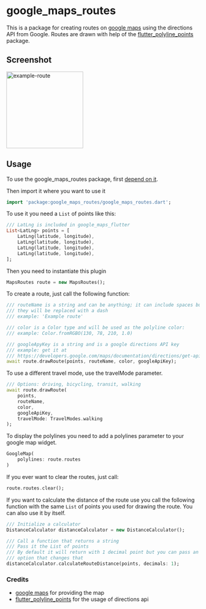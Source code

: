 # google_maps_routes

This is a package for creating routes on [google maps](https://pub.dev/packages/google_maps_flutter) using the directions API from Google.
Routes are drawn with help of the [flutter_polyline_points](https://pub.dev/packages/flutter_polyline_points) package.

## Screenshot
<img src="https://raw.githubusercontent.com/aikenahac/google_maps_routes/master/assets/example-route.jpeg" alt="example-route" width="200"/>

## Usage

To use the google_maps_routes package, first [depend on it](https://flutter.dev/docs/development/packages-and-plugins/using-packages).

Then import it where you want to use it

```dart
import 'package:google_maps_routes/google_maps_routes.dart';
```

To use it you need a `List` of points like this:

```dart
/// LatLng is included in google_maps_flutter
List<LatLng> points = [
    LatLng(latitude, longitude),
    LatLng(latitude, longitude),
    LatLng(latitude, longitude),
    LatLng(latitude, longitude),
];
```

Then you need to instantiate this plugin

```dart
MapsRoutes route = new MapsRoutes();
```

To create a route, just call the following function:

```dart
/// routeName is a string and can be anything; it can include spaces but
/// they will be replaced with a dash
/// example: 'Example route'

/// color is a Color type and will be used as the polyline color:
/// example: Color.fromRGBO(130, 78, 210, 1.0)

/// googleApyKey is a string and is a google directions API key
/// example: get it at
/// https://developers.google.com/maps/documentation/directions/get-api-key
await route.drawRoute(points, routeName, color, googleApiKey);
```

To use a different travel mode, use the travelMode parameter.

```dart
/// Options: driving, bicycling, transit, walking
await route.drawRoute(
    points,
    routeName,
    color,
    googleApiKey,
    travelMode: TravelModes.walking
);
```

To display the polylines you need to add a polylines parameter to your google map widget.

```dart
GoogleMap(
    polylines: route.routes
)
```

If you ever want to clear the routes, just call:

```dart
route.routes.clear();
```

If you want to calculate the distance of the route use you call the following function with the same `List` of points you used for drawing the route. You can also use it by itself.

```dart
/// Initialize a calculator
DistanceCalculator distanceCalculator = new DistanceCalculator();

/// Call a function that returns a string
/// Pass it the List of points
/// By default it will return with 1 decimal point but you can pass an 
/// option that changes that 
distanceCalculator.calculateRouteDistance(points, decimals: 1);
```

### Credits

- [google maps](https://pub.dev/packages/google_maps_flutter) for providing the map
- [flutter_polyline_points](https://pub.dev/packages/flutter_polyline_points) for the usage of directions api
